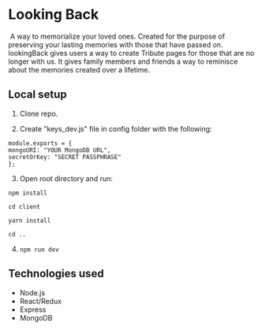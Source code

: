 # Looking Back
​
A way to memorialize your loved ones. Created for the purpose of preserving your lasting memories with those that have passed on. lookingBack gives users a way to create Tribute pages for those that are no longer with us. It gives family members and friends a way to reminisce about the memories created over a lifetime.
​
## Local setup

1. Clone repo.

2. Create "keys_dev.js" file in config folder with the following:
​
  ```
  module.exports = {
  mongoURI: "YOUR MongoDB URL",
  secretOrKey: "SECRET PASSPHRASE"
  };
  ``` 
 
3. Open root directory and run:
  ```
  npm install

  cd client

  yarn install

  cd ..
  ```

4. `npm run dev`
​​
​
## Technologies used
- Node.js
- React/Redux
- Express
- MongoDB

